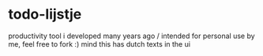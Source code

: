# todo-lijstje
productivity tool i developed many years ago / intended for personal use by me, feel free to fork :)
mind this has dutch texts in the ui
